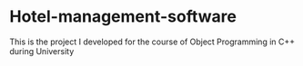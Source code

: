 # Hotel-management-software
This is the project I developed for the course of Object Programming in C++ during University
